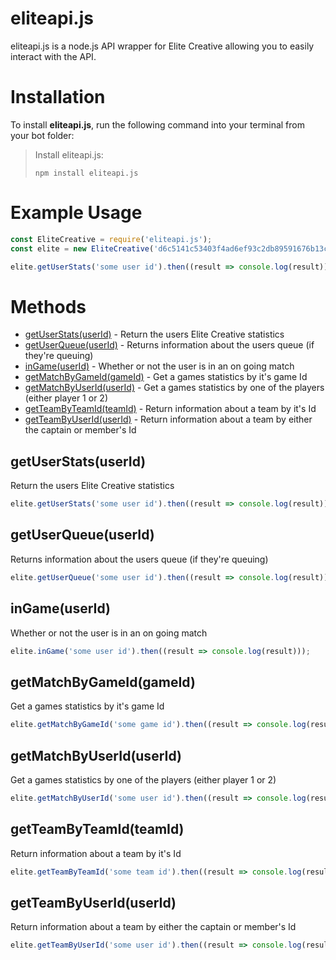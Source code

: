 # eliteapi.js

eliteapi.js is a node.js API wrapper for Elite Creative allowing you to easily interact with the API.

# Installation
To install **eliteapi.js**, run the following command into your terminal from your bot folder:

> Install eliteapi.js:
>
>```
>npm install eliteapi.js
>```

# Example Usage

```js
const EliteCreative = require('eliteapi.js');
const elite = new EliteCreative('d6c5141c53403f4ad6ef93c2db89591676b13c4a'); // Generate your API key at https://elitescrims.xyz/developer

elite.getUserStats('some user id').then((result => console.log(result)));
```

# Methods

* [getUserStats(userId)](https://github.com/ZerlsDev/eliteapi.js/#getuserstatsuserid) - Return the users Elite Creative statistics
* [getUserQueue(userId)](https://github.com/ZerlsDev/eliteapi.js/#getuserqueueuserid) - Returns information about the users queue (if they're queuing)
* [inGame(userId)](https://github.com/ZerlsDev/eliteapi.js/#ingameuserid) - Whether or not the user is in an on going match
* [getMatchByGameId(gameId)](https://github.com/ZerlsDev/eliteapi.js/#getmatchbygameidgameid) - Get a games statistics by it's game Id
* [getMatchByUserId(userId)](https://github.com/ZerlsDev/eliteapi.js/#getmatchbyuseriduserid) - Get a games statistics by one of the players (either player 1 or 2) 
* [getTeamByTeamId(teamId)](https://github.com/ZerlsDev/eliteapi.js/#getteambyteamidteamid) - Return information about a team by it's Id
* [getTeamByUserId(userId)](https://github.com/ZerlsDev/eliteapi.js/#getteambyuseriduserid) - Return information about a team by either the captain or member's Id

## getUserStats(userId)
Return the users Elite Creative statistics
```js
elite.getUserStats('some user id').then((result => console.log(result)));
```

## getUserQueue(userId)
Returns information about the users queue (if they're queuing)
```js
elite.getUserQueue('some user id').then((result => console.log(result)));
```

## inGame(userId)
Whether or not the user is in an on going match
```js
elite.inGame('some user id').then((result => console.log(result)));
```

## getMatchByGameId(gameId)
Get a games statistics by it's game Id
```js
elite.getMatchByGameId('some game id').then((result => console.log(result)));
```

## getMatchByUserId(userId)
Get a games statistics by one of the players (either player 1 or 2) 
```js
elite.getMatchByUserId('some user id').then((result => console.log(result)));
```

## getTeamByTeamId(teamId)
Return information about a team by it's Id
```js
elite.getTeamByTeamId('some team id').then((result => console.log(result)));
```

## getTeamByUserId(userId)
Return information about a team by either the captain or member's Id
```js
elite.getTeamByUserId('some user id').then((result => console.log(result)));
```

